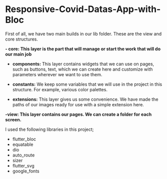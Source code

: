 # Responsive-Covid-Datas-App-with-Bloc

First of all, we have two main builds in our lib folder. These are the view and core structures.

**- core: This layer is the part that will manage or start the work that will do our main job**

* **components:** This layer contains widgets that we can use on pages, such as buttons, text, which we can create here and customize with parameters wherever we want to use them.

* **constants:** We keep some variables that we will use in the project in this structure. For example, various color palettes.

* **extensions:** This layer gives us some convenience. We have made the paths of our images ready for use with a simple extension here.

**-view: This layer contains our pages. We can create a folder for each screen.**

I used the following libraries in this project;

- flutter_bloc
- equatable
- dio
- auto_route
- sizer
- flutter_svg
- google_fonts
